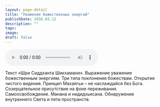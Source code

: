 ```yaml
---
layout: page-detail
title: "Уважение божественных энергий"
publishDate: 2016.03.12
description: ""
tags:
image:
draft: false
---
```


<audio title="2016.03.12 - Уважение божественных энергий.mp3" src="https://filer-api.advayta.org/v1.0/public/files/75425" controls=""></audio>

 Текст «Шри Сиддханта Шикхамани». Выражение уважение божественным энергиям. Три типа поклонения божествам. Открытие чистого видения. Принцип Махаягьи – не наслаждайся без Бога. Созерцательное присутствие на фоне переживания. Самоосвобождение. Манана и нидидхьясана. Обнаружение внутреннего Света и пяти пространств. 

  
